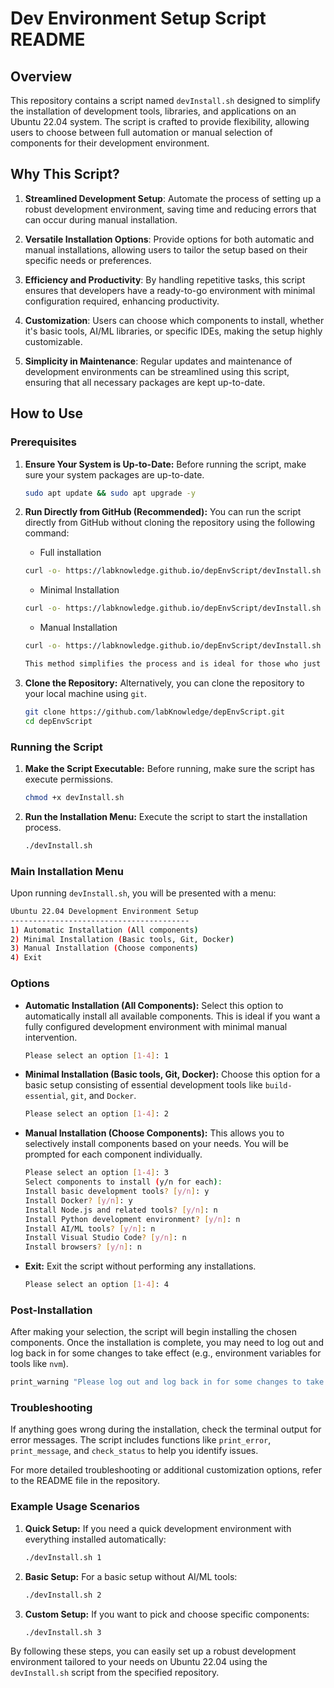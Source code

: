 # Dev Environment Setup Script README

## Overview
This repository contains a script named `devInstall.sh` designed to simplify the installation of development tools, libraries, and applications on an Ubuntu 22.04 system. The script is crafted to provide flexibility, allowing users to choose between full automation or manual selection of components for their development environment.

## Why This Script?

1. **Streamlined Development Setup**: Automate the process of setting up a robust development environment, saving time and reducing errors that can occur during manual installation.
   
2. **Versatile Installation Options**: Provide options for both automatic and manual installations, allowing users to tailor the setup based on their specific needs or preferences.

3. **Efficiency and Productivity**: By handling repetitive tasks, this script ensures that developers have a ready-to-go environment with minimal configuration required, enhancing productivity.

4. **Customization**: Users can choose which components to install, whether it's basic tools, AI/ML libraries, or specific IDEs, making the setup highly customizable.

5. **Simplicity in Maintenance**: Regular updates and maintenance of development environments can be streamlined using this script, ensuring that all necessary packages are kept up-to-date.

## How to Use

### Prerequisites

1. **Ensure Your System is Up-to-Date:**
   Before running the script, make sure your system packages are up-to-date.
   ```bash
   sudo apt update && sudo apt upgrade -y
   ```

2. **Run Directly from GitHub (Recommended):**
   You can run the script directly from GitHub without cloning the repository using the following command:
   - Full installation 

    ```bash
    curl -o- https://labknowledge.github.io/depEnvScript/devInstall.sh | bash -s full
    ```

    - Minimal Installation

    ```bash
    curl -o- https://labknowledge.github.io/depEnvScript/devInstall.sh | bash -s minimal
    ```

    - Manual Installation

    ```bash
    curl -o- https://labknowledge.github.io/depEnvScript/devInstall.sh | bash -s manual

   This method simplifies the process and is ideal for those who just need a quick setup.

3. **Clone the Repository:**
   Alternatively, you can clone the repository to your local machine using `git`.
   ```bash
   git clone https://github.com/labKnowledge/depEnvScript.git
   cd depEnvScript
   ```

### Running the Script

1. **Make the Script Executable:**
   Before running, make sure the script has execute permissions.
   ```bash
   chmod +x devInstall.sh
   ```

2. **Run the Installation Menu:**
   Execute the script to start the installation process.
   ```bash
   ./devInstall.sh
   ```

### Main Installation Menu

Upon running `devInstall.sh`, you will be presented with a menu:

```bash
Ubuntu 22.04 Development Environment Setup
----------------------------------------
1) Automatic Installation (All components)
2) Minimal Installation (Basic tools, Git, Docker)
3) Manual Installation (Choose components)
4) Exit
```

### Options

- **Automatic Installation (All Components):**
  Select this option to automatically install all available components. This is ideal if you want a fully configured development environment with minimal manual intervention.

  ```bash
  Please select an option [1-4]: 1
  ```

- **Minimal Installation (Basic tools, Git, Docker):**
  Choose this option for a basic setup consisting of essential development tools like `build-essential`, `git`, and `Docker`.

  ```bash
  Please select an option [1-4]: 2
  ```

- **Manual Installation (Choose Components):**
  This allows you to selectively install components based on your needs. You will be prompted for each component individually.

  ```bash
  Please select an option [1-4]: 3
  Select components to install (y/n for each):
  Install basic development tools? [y/n]: y
  Install Docker? [y/n]: y
  Install Node.js and related tools? [y/n]: n
  Install Python development environment? [y/n]: n
  Install AI/ML tools? [y/n]: n
  Install Visual Studio Code? [y/n]: n
  Install browsers? [y/n]: n
  ```

- **Exit:**
  Exit the script without performing any installations.

  ```bash
  Please select an option [1-4]: 4
  ```

### Post-Installation

After making your selection, the script will begin installing the chosen components. Once the installation is complete, you may need to log out and log back in for some changes to take effect (e.g., environment variables for tools like `nvm`).

```bash
print_warning "Please log out and log back in for some changes to take effect."
```

### Troubleshooting

If anything goes wrong during the installation, check the terminal output for error messages. The script includes functions like `print_error`, `print_message`, and `check_status` to help you identify issues.

For more detailed troubleshooting or additional customization options, refer to the README file in the repository.

### Example Usage Scenarios

1. **Quick Setup:**
   If you need a quick development environment with everything installed automatically:
   ```bash
   ./devInstall.sh 1
   ```

2. **Basic Setup:**
   For a basic setup without AI/ML tools:
   ```bash
   ./devInstall.sh 2
   ```

3. **Custom Setup:**
   If you want to pick and choose specific components:
   ```bash
   ./devInstall.sh 3
   ```

By following these steps, you can easily set up a robust development environment tailored to your needs on Ubuntu 22.04 using the `devInstall.sh` script from the specified repository.